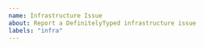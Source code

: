 ```yaml
---
name: Infrastructure Issue
about: Report a DefinitelyTyped infrastructure issue
labels: "infra"
---
```


<!--
Is something wrong with CI or publishing infrastructure?

- Check the [Infrastructure status updates](https://github.com/DefinitelyTyped/DefinitelyTyped/issues/44317) thread for known issues.
- Leave a message on the [DefinitelyTyped channel in the TypeScript Community Discord](https://discord.gg/typescript).

-->
